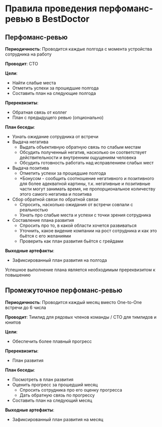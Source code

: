 # Правила проведения перфоманс-ревью в BestDoctor

## Перфоманс-ревью

**Периодичность**: Проводится каждые полгода с момента устройства сотрудника на работу

**Проводит**: CTO

**Цели**:

- Найти слабые места
- Отметить успехи за прошедшие полгода
- Составить план на следующие полгода

**Пререквизиты**:

- Обратная связь от коллег
- План с предыдущего ревью (опционально)

**План беседы**:

- Узнать ожидание сотрудника от встречи
- Выдача негатива
    - Выдать объективную обратную связь по слабым местам
    - Обсудить полученный негатив, насколько он соответствует действительности и внутренним ощущениям человека
    - Обсудить готовность работать над исправлением слабых мест
- Выдача позитива
    - Отметить успехи за прошедшие полгода
    - *Бонусом - сообщить соотношение негативного и позитивного
    для более адекватной картины, т.к. негативные и позитивные части могут занимать время,
    не пропорциональное количеству этого самого негатива и позитива
- Сбор обратной связи по обратной связи
    - Спросить, насколько ожидания от встречи совпали с реальностью
    - Узнать про слабые места и успехи с точки зрения сотрудника
- Составление плана развития
    - Спросить про то, в какой области хочется развиваться
    - Уточнить, какое видение компании на рост сотрудника и как это бьётся с его желаниями
    - Проверить как план развития бьётся с грейдами

**Выходные артефакты**:

- Зафиксированный план развития на полгода

Успешное выполнение плана является необходимым пререквизитом к повышению

## Промежуточное перфоманс-ревью

**Периодичность**: Проводится каждый месяц вместо One-to-One встречи до 6 числа

**Проводит**: Тимлид для рядовых членов команды / CTO для тимлидов и юнитов

**Цели**:

- Обеспечить более плавный прогресс

**Пререквизиты**:

- План развития

**План беседы**:

- Посмотреть в план развития
- Оценить прогресс за прошедший месяц
    - Спросить сотрудника про его оценку прогресса
    - Дать обратную связь по прогрессу
- Составить план на следующий месяц

**Выходные артефакты**:

- Зафиксированный план развития на месяц